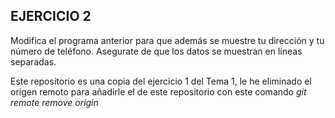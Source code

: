 ## EJERCICIO 2

Modifica el programa anterior para que además se muestre tu dirección y tu número de teléfono. Asegurate de que los datos se muestran en líneas separadas.

Este repositorio es una copia del ejercicio 1 del Tema 1, le he eliminado el origen remoto para añadirle el de este repositorio con este comando
*git remote remove origin*